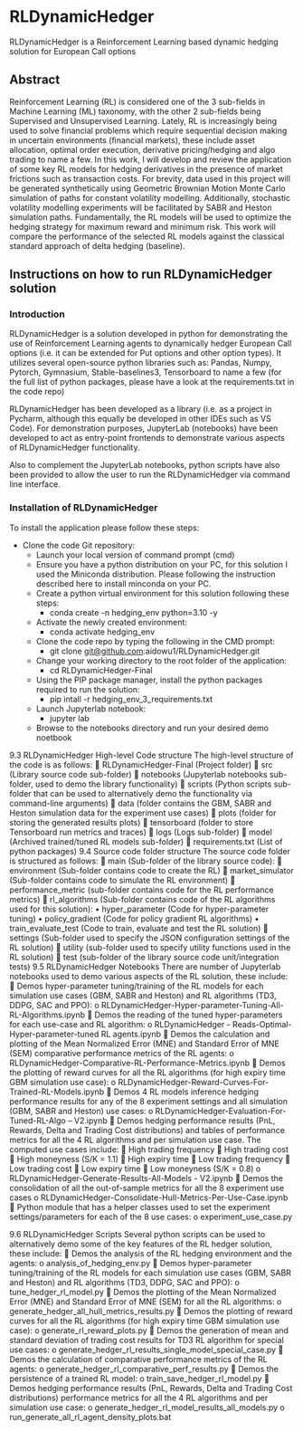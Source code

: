 # RLDynamicHedger
RLDynamicHedger is a Reinforcement Learning based dynamic hedging solution for European Call options


## Abstract
Reinforcement Learning (RL) is considered one of the 3 sub-fields in Machine Learning (ML) taxonomy, with the other 2 sub-fields being Supervised and Unsupervised Learning. Lately, RL is increasingly being used to solve financial problems which require sequential decision making in uncertain environments (financial markets), these include asset allocation, optimal order execution, derivative pricing/hedging and algo trading to name a few. In this work, I will develop and review the application of some key RL models for hedging derivatives in the presence of market frictions such as transaction costs. For brevity, data used in this project will be generated synthetically using Geometric Brownian Motion Monte Carlo simulation of paths for constant volatility modelling. Additionally, stochastic volatility modelling experiments will be facilitated by SABR and Heston simulation paths.  Fundamentally, the RL models will be used to optimize the hedging strategy for maximum reward and minimum risk. This work will compare the performance of the selected RL models against the classical standard approach of delta hedging (baseline). 


## Instructions on how to run RLDynamicHedger solution

### Introduction
RLDynamicHedger is a solution developed in python for demonstrating the use of Reinforcement Learning agents to dynamically hedger European Call options (i.e. it can be extended for Put options and other option types). It utilizes several open-source python libraries such as: Pandas, Numpy, Pytorch, Gymnasium, Stable-baselines3, Tensorboard to name a few (for the full list of python packages, please have a look at the requirements.txt in the code repo)

RLDynamicHedger has been developed as a library (i.e. as a project in Pycharm, although this equally be developed in other IDEs such as VS Code). For demonstration purposes, JupyterLab (notebooks) have been developed to act as entry-point frontends to demonstrate various aspects of RLDynamicHedger functionality.

Also to complement the JupyterLab notebooks, python scripts have also been provided to allow the user to run the RLDynamicHedger via command line interface.

### Installation of RLDynamicHedger
To install the application please follow these steps:
 - Clone the code Git repository:
   - Launch your local version of command prompt (cmd)
   - Ensure you have a python distribution on your PC, for this solution I used the Miniconda distribution. Please following  the instruction described here to install minconda on your PC.
   - Create a python virtual environment for this solution following these steps:
     - conda create -n hedging_env python=3.10 -y
   - Activate the newly created environment:
     - conda activate hedging_env		
   - Clone the code repo by typing the following in the CMD prompt:
     - git clone git@github.com:aidowu1/RLDynamicHedger.git 
   - Change your working directory to the root folder of the application:
     - cd RLDynamicHedger-Final
   - Using the PIP package manager, install the python packages required to run the solution:
     - pip intall -r hedging_env_3_requirements.txt
   - Launch Jupyterlab notebook:
     - jupyter lab
   - Browse to the notebooks directory and run your desired demo noetbook

9.3 	RLDynamicHedger High-level Code structure
The high-level structure of the code is as follows:
	RLDynamicHedger-Final (Project folder)
	src (Library source code sub-folder)
	notebooks (Jupyterlab notebooks sub-folder, used to demo the library functionality)
	scripts (Python scripts sub-folder that can be used to alternatively demo the functionality via command-line arguments)
	data (folder contains the GBM, SABR and Heston simulation data for the experiment use cases) 
	plots (folder for storing the generated results plots)
	tensorboard (folder to store Tensorboard run metrics and traces)
	logs (Logs sub-folder)
	model (Archived trained/tuned RL models sub-folder)
	requirements.txt (List of python packages)
9.4	Source code folder structure 
The source code folder is structured as follows:
	main (Sub-folder of the library source code):
	environment (Sub-folder contains code to create the RL)
	market_simulator (Sub-folder contains code to simulate the RL environment)
	performance_metric (sub-folder contains code for the RL performance metrics)
	rl_algorithms (Sub-folder contains code of the RL algorithms used for this solution):
•	hyper_parameter (Code for hyper-parameter tuning)
•	policy_gradient (Code for policy gradient RL algorithms)
•	train_evaluate_test (Code to train, evaluate and test the RL solution) 
	settings (Sub-folder used to specify the JSON configuration settings of the RL solution)
	utility (sub-folder used to specify utility functions used in the RL solution)
	test (sub-folder of the library source code unit/integration tests)
9.5 	RLDynamicHedger Notebooks
There are number of Jupyterlab notebooks used to demo various aspects of the RL solution, these include:
	Demos hyper-parameter tuning/training of the RL models for each simulation use cases (GBM, SABR and Heston) and RL algorithms (TD3, DDPG, SAC and PPO):
o	RLDynamicHedger-Hyper-parameter-Tuning-All-RL-Algorithms.ipynb
	Demos the reading of the tuned hyper-parameters for each use-case and RL algorithm:
o	RLDynamicHedger - Reads-Optimal-Hyper-parameter-tuned RL agents.ipynb
	Demos the calculation and plotting of the Mean Normalized Error (MNE) and Standard Error of MNE (SEM)  comparative performance metrics of the RL agents:
o	RLDynamicHedger-Comparative-RL-Performance-Metrics.ipynb
	Demos the plotting of reward curves for all the RL algorithms (for high expiry time GBM simulation use case):
o	RLDynamicHedger-Reward-Curves-For-Trained-RL-Models.ipynb
	Demos 4 RL models inference hedging performance results for any of the 8 experiment settings and all simulation (GBM, SABR and Heston) use cases:
o	RLDynamicHedger-Evaluation-For-Tuned-RL-Algo – V2.ipynb
	Demos hedging performance results (PnL, Rewards, Delta and Trading Cost distributions) and tables of performance metrics for all the 4 RL algorithms and per simulation use case. The computed use cases include:
	High trading frequency
	High trading cost
	High moneyness (S/K = 1.1)
	High expiry time
	Low trading frequency
	Low trading cost
	Low expiry time
	Low moneyness (S/K = 0.8)
o	RLDynamicHedger-Generate-Results-All-Models - V2.ipynb
	Demos the consolidation of all the out-of-sample metrics for all the 8 experiment use cases
o	RLDynamicHedger-Consolidate-Hull-Metrics-Per-Use-Case.ipynb
	Python module that has a helper classes used to set the experiment settings/parameters for each of the 8 use cases:
o	experiment_use_case.py

 9.6 	RLDynamicHedger Scripts
Several python scripts can be used to alternatively demo some of the key features of the RL hedger solution, these include:
	Demos the analysis of the RL hedging environment and the agents:
o	analysis_of_hedging_env.py
	Demos hyper-parameter tuning/training of the RL models for each simulation use cases (GBM, SABR and Heston) and RL algorithms (TD3, DDPG, SAC and PPO):
o	tune_hedger_rl_model.py
	Demos the plotting of the Mean Normalized Error (MNE) and Standard Error of MNE (SEM) for all the RL algorithms:
o	generate_hedger_all_hull_metrics_results.py
	Demos the plotting of reward curves for all the RL algorithms (for high expiry time GBM simulation use case):
o	generate_rl_reward_plots.py
	Demos the generation of mean and standard deviation of trading cost results for TD3 RL algorithm for special use cases:
o	generate_hedger_rl_results_single_model_special_case.py
	Demos the calculation of comparative performance metrics of the RL agents:
o	generate_hedger_rl_comparative_perf_results.py
	Demos the persistence of a trained RL model:
o	train_save_hedger_rl_model.py
	Demos hedging performance results (PnL, Rewards, Delta and Trading Cost distributions) performance metrics for all the 4 RL algorithms and per simulation use case:
o	generate_hedger_rl_model_results_all_models.py
o	run_generate_all_rl_agent_density_plots.bat


